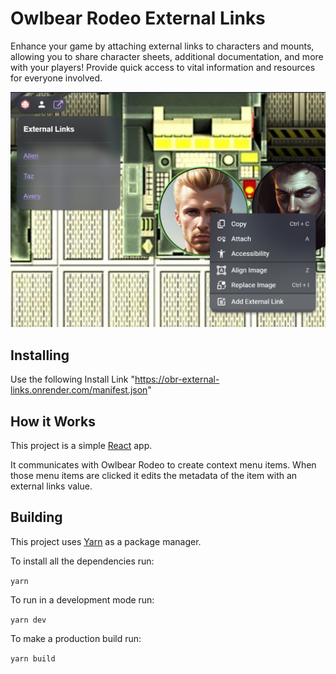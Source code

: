 # Owlbear Rodeo External Links

Enhance your game by attaching external links to characters and mounts, allowing you to share character sheets, additional documentation, and more with your players! Provide quick access to vital information and resources for everyone involved.

![Example](/docs/example.png)

## Installing

Use the following Install Link "https://obr-external-links.onrender.com/manifest.json"


## How it Works

This project is a simple [React](https://reactjs.org/) app.

It communicates with Owlbear Rodeo to create context menu items. When those menu items are clicked it edits the metadata of the item with an external links value.

## Building

This project uses [Yarn](https://yarnpkg.com/) as a package manager.

To install all the dependencies run:

`yarn`

To run in a development mode run:

`yarn dev`

To make a production build run:

`yarn build`

